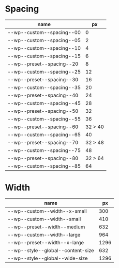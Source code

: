 # Spacing

| name                      | px      |
| ------------------------- | ------- |
| --wp--custom--spacing--00 |       0 |
| --wp--custom--spacing--05 |       2 |
| --wp--custom--spacing--10 |       4 |
| --wp--custom--spacing--15 |       6 |
| --wp--preset--spacing--20 |       8 |
| --wp--custom--spacing--25 |      12 |
| --wp--preset--spacing--30 |      16 |
| --wp--custom--spacing--35 |      20 |
| --wp--preset--spacing--40 |      24 |
| --wp--custom--spacing--45 |      28 |
| --wp--preset--spacing--50 |      32 |
| --wp--custom--spacing--55 |      36 |
| --wp--preset--spacing--60 | 32 > 40 |
| --wp--custom--spacing--65 |      40 |
| --wp--preset--spacing--70 | 32 > 48 |
| --wp--custom--spacing--75 |      48 |
| --wp--preset--spacing--80 | 32 > 64 |
| --wp--custom--spacing--85 |      64 |

# Width

| name                              | px   |
| --------------------------------- | ---- |
| --wp--custom--width--x-small      |  300 |
| --wp--custom--width--small        |  410 |
| --wp--preset--width--medium       |  632 |
| --wp--custom--width--large        |  964 |
| --wp--preset--width--x-large      | 1296 |
| --wp--style--global--content-size |  632 |
| --wp--style--global--wide-size    | 1296 |
